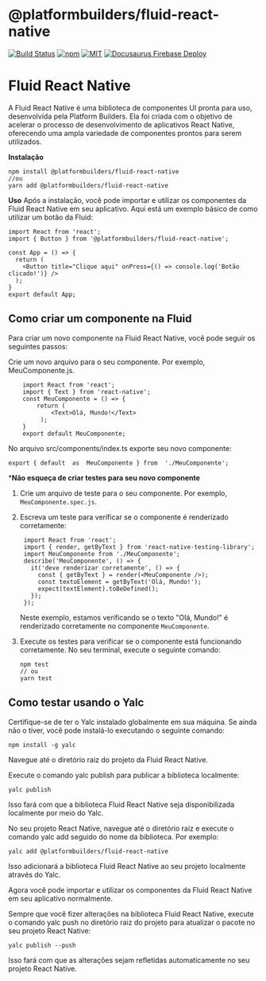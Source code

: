 # @platformbuilders/fluid-react-native

[![Build Status][check-badge]][workflows]
[![npm][npm-badge]][npm]
[![MIT][license-badge]][license]
[![Docusaurus Firebase Deploy](https://github.com/platformbuilders/fluid-react-native/actions/workflows/docusaurus_release.yml/badge.svg)](https://github.com/platformbuilders/fluid-react-native/actions/workflows/docusaurus_release.yml)

[npm-badge]: https://img.shields.io/npm/v/@platformbuilders/fluid-react-native.svg
[npm]: https://www.npmjs.com/package/@platformbuilders/fluid-react-native
[license-badge]: https://img.shields.io/dub/l/vibe-d.svg
[license]: https://raw.githubusercontent.com/platformbuilders/fluid-react-native/master/LICENSE.md
[workflows]: https://github.com/platformbuilders/fluid-react-native/actions
[check-badge]: https://github.com/platformbuilders/fluid-react-native/workflows/check/badge.svg

# Fluid React Native
A Fluid React Native é uma biblioteca de componentes UI pronta para uso, desenvolvida pela Platform Builders. Ela foi criada com o objetivo de acelerar o processo de desenvolvimento de aplicativos React Native, oferecendo uma ampla variedade de componentes prontos para serem utilizados.


**Instalação**

    npm install @platformbuilders/fluid-react-native
	//ou
    yarn add @platformbuilders/fluid-react-native

**Uso**
Após a instalação, você pode importar e utilizar os componentes da Fluid React Native em seu aplicativo. Aqui está um exemplo básico de como utilizar um botão da Fluid:

    import React from 'react';
    import { Button } from '@platformbuilders/fluid-react-native';
    
    const App = () => {
      return (
        <Button title="Clique aqui" onPress={() => console.log('Botão clicado!')} />
      );
    }
    export default App;

## Como criar um componente na Fluid

Para criar um novo componente na Fluid React Native, você pode seguir os seguintes passos:

Crie um novo arquivo para o seu componente. Por exemplo, MeuComponente.js.

        import React from 'react';
        import { Text } from 'react-native';
        const MeuComponente = () => {
	        return (
		        <Text>Olá, Mundo!</Text>
		     );
	    }
	    export default MeuComponente;

  
  No arquivo src/components/index.ts exporte seu novo componente:

    export { default  as  MeuComponente } from  './MeuComponente';

***Não esqueça de criar testes para seu novo componente**
1.  Crie um arquivo de teste para o seu componente. Por exemplo, `MeuComponente.spec.js`. 
2. Escreva um teste para verificar se o componente é renderizado corretamente:

    	import React from 'react';
        import { render, getByText } from 'react-native-testing-library';
        import MeuComponente from './MeuComponente';
    	describe('MeuComponente', () => {
   	      it('deve renderizar corretamente', () => {
   	        const { getByText } = render(<MeuComponente />);
   	        const textoElement = getByText('Olá, Mundo!');
   	        expect(textElement).toBeDefined();
   	      });
   	    });
    
    Neste exemplo, estamos verificando se o texto "Olá, Mundo!" é renderizado corretamente no componente `MeuComponente`.
    
6.  Execute os testes para verificar se o componente está funcionando corretamente. No seu terminal, execute o seguinte comando:

        npm test
        // ou
        yarn test

## Como testar usando o Yalc

Certifique-se de ter o Yalc instalado globalmente em sua máquina. Se ainda não o tiver, você pode instalá-lo executando o seguinte comando:

    npm install -g yalc

Navegue até o diretório raiz do projeto da Fluid React Native.

Execute o comando yalc publish para publicar a biblioteca localmente:

    yalc publish

Isso fará com que a biblioteca Fluid React Native seja disponibilizada localmente por meio do Yalc.

No seu projeto React Native, navegue até o diretório raiz e execute o comando yalc add seguido do nome da biblioteca. Por exemplo:

    yalc add @platformbuilders/fluid-react-native

Isso adicionará a biblioteca Fluid React Native ao seu projeto localmente através do Yalc.

Agora você pode importar e utilizar os componentes da Fluid React Native em seu aplicativo normalmente.

Sempre que você fizer alterações na biblioteca Fluid React Native, execute o comando yalc push no diretório raiz do projeto para atualizar o pacote no seu projeto React Native:

    yalc publish --push

Isso fará com que as alterações sejam refletidas automaticamente no seu projeto React Native.

